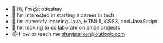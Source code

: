 - 👋 Hi, I’m @codeshay
- 👀 I’m interested in starting a career in tech
- 🌱 I’m currently learning Java, HTML5, CSS3, and JavaScript
- 💞️ I’m looking to collaborate on small projects
- 📫 How to reach me shayjparker@outlook.com

<!---
codeshay/codeshay is a ✨ special ✨ repository because its `README.md` (this file) appears on your GitHub profile.
You can click the Preview link to take a look at your changes.
--->
